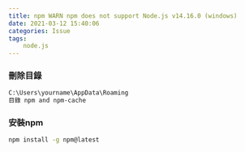 ```yaml
---
title: npm WARN npm does not support Node.js v14.16.0 (windows)
date: 2021-03-12 15:40:06
categories: Issue
tags:
	node.js
---
```


### 刪除目錄

``` bash
C:\Users\yourname\AppData\Roaming
目錄 npm and npm-cache
```

### 安裝npm

``` bash
npm install -g npm@latest 
```
